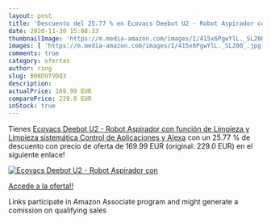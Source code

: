 ```yaml
---
layout: post
title: 'Descuento del 25.77 % en Ecovacs Deebot U2 - Robot Aspirador con '
date: 2020-11-30 15:08:33
thumbnailImage: 'https://m.media-amazon.com/images/I/415x6PgwYlL._SL200_.jpg'
images: [ 'https://m.media-amazon.com/images/I/415x6PgwYlL._SL200_.jpg' ]
comments: true
category: ofertas
author: ring
slug: B08D9TVDQ3
description:
actualPrice: 169.99 EUR
comparePrice: 229.0 EUR
inStock: true
---
```


Tienes [Ecovacs Deebot U2 - Robot Aspirador con función de Limpieza y Limpieza sistemática  Control de Aplicaciones y Alexa](https://www.amazon.es/dp/B08D9TVDQ3/?tag=tolees-21) con un 25.77 % de descuento con precio de oferta de 169.99 EUR (original: 229.0 EUR) en el siguiente enlace!

[![Ecovacs Deebot U2 - Robot Aspirador con ](https://m.media-amazon.com/images/I/415x6PgwYlL._SL200_.jpg)](https://www.amazon.es/dp/B08D9TVDQ3/?tag=tolees-21)

[Accede a la oferta!!](https://www.amazon.es/dp/B08D9TVDQ3/?tag=tolees-21)

Links participate in Amazon Associate program and might generate a comission on qualifying sales


